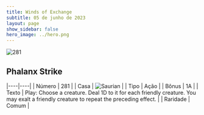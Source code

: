 ```yaml
---
title: Winds of Exchange
subtitle: 05 de junho de 2023
layout: page
show_sidebar: false
hero_image: ../hero.png
---
```


![281](https://mastervault-storage-prod.s3.amazonaws.com/media/card_front/en/600_281_c9d950d11fd0_en.png)


## Phalanx Strike

|----|----|
| Número | 281 |
| Casa | ![Saurian](https://archonarcana.com/images/thumb/9/9e/Saurian_P.png/22px-Saurian_P.png "Sauro") |
| Tipo | Ação |
| Bônus | 1A |
| Texto | Play: Choose a creature. Deal 1D to it for each friendly creature. You may exalt a friendly creature to repeat the preceding effect. |
| Raridade | Comum |
